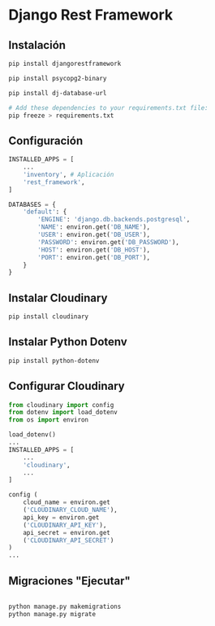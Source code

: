 # Django Rest Framework

## Instalación

```bash
pip install djangorestframework

pip install psycopg2-binary

pip install dj-database-url

# Add these dependencies to your requirements.txt file:
pip freeze > requirements.txt

```

## Configuración 

```python
INSTALLED_APPS = [
    ...
    'inventory', # Aplicación 
    'rest_framework',
]

DATABASES = {
    'default': {
        'ENGINE': 'django.db.backends.postgresql',
        'NAME': environ.get('DB_NAME'),
        'USER': environ.get('DB_USER'),
        'PASSWORD': environ.get('DB_PASSWORD'),
        'HOST': environ.get('DB_HOST'),
        'PORT': environ.get('DB_PORT'),
    }
}

```
## Instalar Cloudinary

```bash
pip install cloudinary
```

## Instalar Python Dotenv

```bash
pip install python-dotenv
```

## Configurar Cloudinary

```python
from cloudinary import config
from dotenv import load_dotenv
from os import environ

load_dotenv()
...
INSTALLED_APPS = [
    ...
    'cloudinary',
    ...
]

config (
    cloud_name = environ.get
    ('CLOUDINARY_CLOUD_NAME'),
    api_key = environ.get
    ('CLOUDINARY_API_KEY'),
    api_secret = environ.get
    ('CLOUDINARY_API_SECRET')
)
...
```

## Migraciones "Ejecutar"

```bash

python manage.py makemigrations
python manage.py migrate 
```